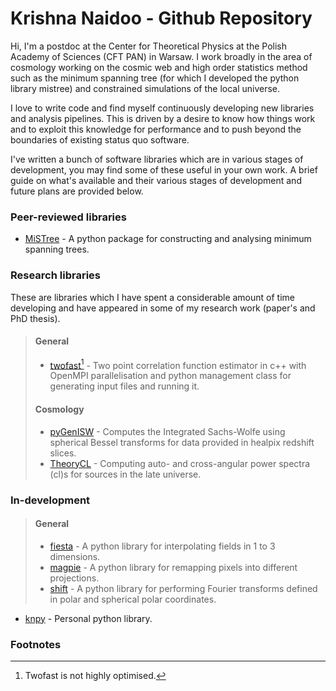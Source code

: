 # Krishna Naidoo - Github Repository

Hi, I'm a postdoc at the Center for Theoretical Physics at the Polish Academy of Sciences (CFT PAN) in Warsaw. I work broadly in the area of cosmology working on the cosmic web and high order statistics method such as the minimum spanning tree (for which I developed the python library mistree) and constrained simulations of the local universe.

I love to write code and find myself continuously developing new libraries and analysis pipelines. This is driven by a desire to know how things work and to exploit this knowledge for performance and to push beyond the boundaries of existing status quo software.

I've written a bunch of software libraries which are in various stages of development, you may find some of these useful in your own work. A brief guide on what's available and their various stages of development and future plans are provided below.

### Peer-reviewed libraries

* [MiSTree](https://github.com/knaidoo29/mistree) - A python package for constructing and analysing minimum spanning trees.

### Research libraries

These are libraries which I have spent a considerable amount of time developing and have appeared in some of my research work (paper's and PhD thesis).

> #### General
>
> * [twofast](https://github.com/knaidoo29/twofast)[^1] - Two point correlation function estimator in c++ with OpenMPI parallelisation and python management class for generating input files and running it.
>
> #### Cosmology
>
> * [pyGenISW](https://github.com/knaidoo29/pyGenISW) - Computes the Integrated Sachs-Wolfe using spherical Bessel transforms for data provided in healpix redshift slices.
> * [TheoryCL](https://github.com/knaidoo29/TheoryCL) - Computing auto- and cross-angular power spectra (cl)s for sources in the late universe.

### In-development

> #### General
>
> * [fiesta](https://github.com/knaidoo29/fiesta) - A python library for interpolating fields in 1 to 3 dimensions.
> * [magpie](https://github.com/knaidoo29/magpie) - A python library for remapping pixels into different projections.
> * [shift](https://github.com/knaidoo29/shift) - A python library for performing Fourier transforms defined in polar and spherical polar coordinates.

* [knpy](https://github.com/knaidoo29/knpy) - Personal python library.

### Footnotes

[^1]: Twofast is not highly optimised.
